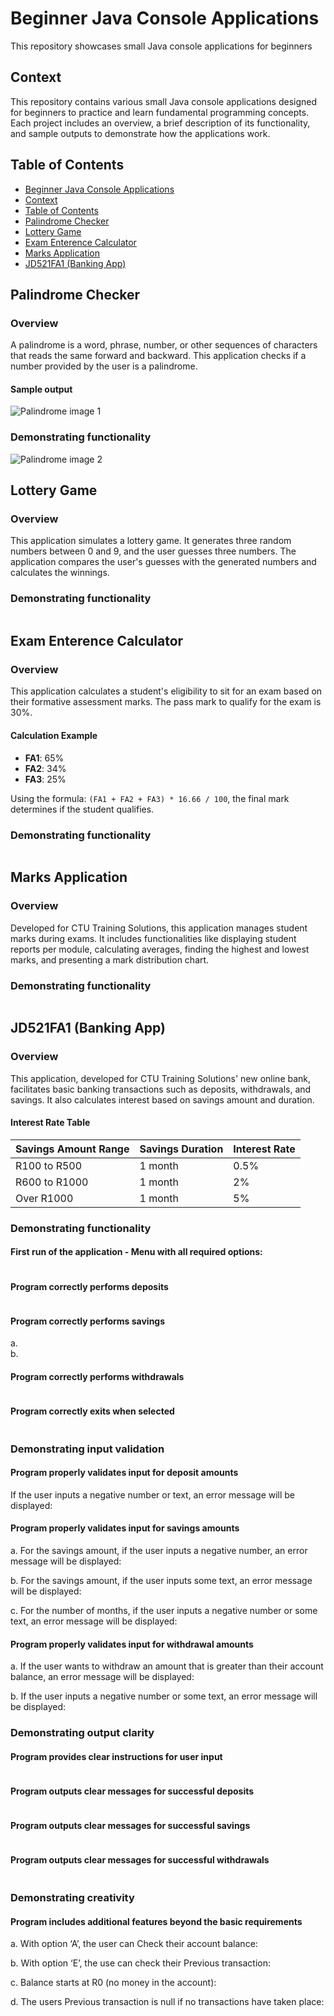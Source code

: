 # Beginner Java Console Applications
This repository showcases small Java console applications for beginners

## Context
This repository contains various small Java console applications designed for beginners to practice and learn fundamental programming concepts. Each project includes an overview, a brief description of its functionality, and sample outputs to demonstrate how the applications work.


## Table of Contents
- [Beginner Java Console Applications](#beginnerjavaconsoleapplications)
- [Context](#context)
- [Table of Contents](#table-of-contents)
- [Palindrome Checker](#palindrome-checker)
- [Lottery Game](#lottery-game)
- [Exam Enterence Calculator](#exam-enterence-calculator)
- [Marks Application](#marks-application)
- [JD521FA1 (Banking App)](#jd521fa1-banking-app)



## Palindrome Checker
### Overview
A palindrome is a word, phrase, number, or other sequences of characters that reads the same forward and backward. This application checks if a number provided by the user is a palindrome. <br>
#### Sample output
<img src="assets/images/Palindrome1.png" alt="Palindrome image 1">

### Demonstrating functionality
<img src="assets/images/Palindrome2.png" alt="Palindrome image 2">



## Lottery Game
### Overview
This application simulates a lottery game. It generates three random numbers between 0 and 9, and the user guesses three numbers. The application compares the user's guesses with the generated numbers and calculates the winnings.<br>
<img src="assets/images/Lottery1.png" alt="">


### Demonstrating functionality
<img src="assets/images/Lottery2.png" alt="">



## Exam Enterence Calculator
### Overview
This application calculates a student's eligibility to sit for an exam based on their formative assessment marks. The pass mark to qualify for the exam is 30%.

#### Calculation Example
- **FA1**: 65%
- **FA2**: 34%
- **FA3**: 25%

Using the formula: `(FA1 + FA2 + FA3) * 16.66 / 100`, the final mark determines if the student qualifies.

### Demonstrating functionality
<img src="assets/images/ExamEnterenceCalculator1.png" alt="">



## Marks Application
### Overview
Developed for CTU Training Solutions, this application manages student marks during exams. It includes functionalities like displaying student reports per module, calculating averages, finding the highest and lowest marks, and presenting a mark distribution chart.

### Demonstrating functionality
<img src="assets/images/Marks1.png" alt="">



## JD521FA1 (Banking App)
### Overview
This application, developed for CTU Training Solutions' new online bank, facilitates basic banking transactions such as deposits, withdrawals, and savings. It also calculates interest based on savings amount and duration.

#### Interest Rate Table
| Savings Amount Range | Savings Duration | Interest Rate |
|----------------------|------------------|---------------|
| R100 to R500         | 1 month          | 0.5%          |
| R600 to R1000        | 1 month          | 2%            |
| Over R1000           | 1 month          | 5%            |


### Demonstrating functionality
#### First run of the application - Menu with all required options:
<img src="assets/images/Bank1.png" alt="">

#### Program correctly performs deposits
<img src="assets/images/Bank2.png" alt="">

#### Program correctly performs savings
a. <br> <img src="assets/images/Bank3_1.png" alt=""> <br>
b. <br> <img src="assets/images/Bank3_2.png" alt="">

#### Program correctly performs withdrawals
<img src="assets/images/Bank4.png" alt="">

#### Program correctly exits when selected
<img src="assets/images/Bank5.png" alt="">


### Demonstrating input validation
#### Program properly validates input for deposit amounts
If the user inputs a negative number or text, an error message will be displayed: <br>
<img src="assets/images/Bank6.png" alt="">

#### Program properly validates input for savings amounts
a. For the savings amount, if the user inputs a negative number, an error message will be displayed: <br>
<img src="assets/images/Bank7_1.png" alt="">

b. For the savings amount, if the user inputs some text, an error message will be displayed: <br>
<img src="assets/images/Bank7_2.png" alt="">

c. For the number of months, if the user inputs a negative number or some text, an error message will be displayed: <br>
<img src="assets/images/Bank7_3.png" alt="">

#### Program properly validates input for withdrawal amounts
a. If the user wants to withdraw an amount that is greater than their account balance, an error message will be displayed: <br>
<img src="assets/images/Bank8_1.png" alt="">

b. If the user inputs a negative number or some text, an error message will be displayed: <br>
<img src="assets/images/Bank8_2.png" alt="">


### Demonstrating output clarity
#### Program provides clear instructions for user input
<img src="assets/images/Bank9.png" alt="">

#### Program outputs clear messages for successful deposits
<img src="assets/images/Bank10.png" alt="">

#### Program outputs clear messages for successful savings
<img src="assets/images/Bank11.png" alt="">

#### Program outputs clear messages for successful withdrawals
<img src="assets/images/Bank12.png" alt="">


### Demonstrating creativity
#### Program includes additional features beyond the basic requirements
a. With option ‘A’, the user can Check their account balance: <br>
<img src="assets/images/Bank13_1.png" alt="">

b. With option ‘E’, the use can check their Previous transaction: <br>
<img src="assets/images/Bank13_2.png" alt="">

c. Balance starts at R0 (no money in the account): <br>
<img src="assets/images/Bank13_3.png" alt="">

d. The users Previous transaction is null if no transactions have taken place: <br>
<img src="assets/images/Bank13_4.png" alt="">
